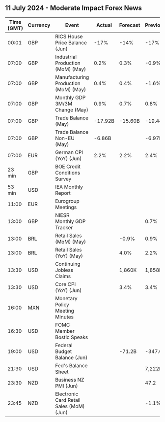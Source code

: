 ## 11 July 2024 - Moderate Impact Forex News

| Time (GMT) | Currency | Event | Actual | Forecast | Previous |
|------|----------|-------|--------|----------|----------|
| 00:01 | GBP | RICS House Price Balance (Jun) | -17% | -14% | -17% |
| 07:00 | GBP | Industrial Production (MoM) (May) | 0.2% | 0.3% | -0.9% |
| 07:00 | GBP | Manufacturing Production (MoM) (May) | 0.4% | 0.4% | -1.6% |
| 07:00 | GBP | Monthly GDP 3M/3M Change (May) | 0.9% | 0.7% | 0.8% |
| 07:00 | GBP | Trade Balance (May) | -17.92B | -15.60B | -19.44B |
| 07:00 | GBP | Trade Balance Non-EU (May) | -6.86B |  | -6.97B |
| 07:00 | EUR | German CPI (YoY) (Jun) | 2.2% | 2.2% | 2.4% |
| 23 min | GBP | BOE Credit Conditions Survey |  |  |  |
| 53 min | USD | IEA Monthly Report |  |  |  |
| 11:00 | EUR | Eurogroup Meetings |  |  |  |
| 13:00 | GBP | NIESR Monthly GDP Tracker |  |  | 0.7% |
| 13:00 | BRL | Retail Sales (MoM) (May) |  | -0.9% | 0.9% |
| 13:00 | BRL | Retail Sales (YoY) (May) |  | 4.0% | 2.2% |
| 13:30 | USD | Continuing Jobless Claims |  | 1,860K | 1,858K |
| 13:30 | USD | Core CPI (YoY) (Jun) |  | 3.4% | 3.4% |
| 16:00 | MXN | Monetary Policy Meeting Minutes |  |  |  |
| 16:30 | USD | FOMC Member Bostic Speaks |  |  |  |
| 19:00 | USD | Federal Budget Balance (Jun) |  | -71.2B | -347.0B |
| 21:30 | USD | Fed's Balance Sheet |  |  | 7,222B |
| 23:30 | NZD | Business NZ PMI (Jun) |  |  | 47.2 |
| 23:45 | NZD | Electronic Card Retail Sales (MoM) (Jun) |  |  | -1.1% |
